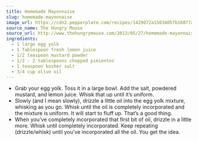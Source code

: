 ```yaml
---
title: Homemade Mayonnaise
slug: homemade-mayonnaise
image_url: https://cdn2.pepperplate.com/recipes/1429072a1503405fb16077a60676a87f.jpg
source_name: The Hungry Mouse
source_url: http://www.thehungrymouse.com/2013/05/27/homemade-mayonnaise/
ingredients:
  - 1 large egg yolk
  - 1 Tablespoon fresh lemon juice
  - 1/2 teaspoon mustard powder
  - 1/2 - 2 tablespoons chopped pimientos
  - 1 teaspoon kosher salt
  - 3/4 cup olive oil
---
```


* Grab your egg yolk. Toss it in a large bowl. Add the salt, powdered mustard, and lemon juice. Whisk that up until it’s uniform.
* Slowly (and I mean slowly), drizzle a little oil into the egg yolk mixture, whisking as you go. Whisk until the oil is completely incorporated and the mixture is uniform. It will start to fluff up. That’s a good thing.
* When you’ve completely incorporated that first bit of oil, drizzle in a little more. Whisk until completely incorporated. Keep repeating (drizzle/whisk) until you’ve incorporated all the oil. You get the idea.
